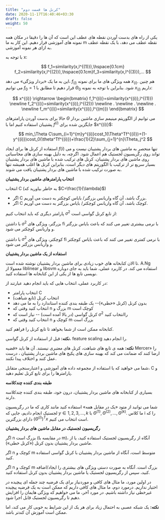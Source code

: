 ```yaml
---
title: "کرنل ها قسمت دوم"
date: 2020-11-17T16:40:46+03:30
draft: false
weight: 50
---
```


یکی از راه های بدست آوردن نقطه های عطف این است که آن ها را دقیقا در مکان همه نمونه های آموزشی قرار دهیم. این کار به ما m نقطه عطف می دهد، با یک نقطه عطف به ازای هر نمونه آموزشی.

با توجه به x:

$$
f_1=similarity(x,l^{(1)}),\hspace{0.1cm} f_2=similarity(x,l^{(2)}),\hspace{0.1cm}f_3=similarity(x,l^{(3)}),...
$$

این به ما یک «بردار ویژگی» می دهد، $f_{(i)}$ همه ویژگی های ما برای نمونه $x_{(i)}$. هم چنین می توانیم $f_0=1$ قرار دهیم تا مطابق با $\Theta_0$ شود. بنابراین با توجه به نمونه $x_{(i)}$ داریم:

$$
x^{(i)} \rightarrow
\begin{bmatrix}
f_1^{(i)}=similarity(x^{(i)},l^{(1)})
\newline
f_2^{(i)}=similarity(x^{(i)},l^{(2)})
\newline
.
\newline
.
\newline
.
\newline
f_m^{(i)}=similarity(x^{(i)},l^{(m)})
\end{bmatrix}
$$

حالا برای بدست آوردن پارامترهای $\Theta$ می توانیم از الگوریتم مینیمم سازی ماشین بردار پشتیبان استفاده کنیم اما با $f^{(i)}$ جایگزین شده برای \$x^{(i)}\$:

$$
min_\Theta C\sum_{i=1}^{m}y^{(i)}cost_1(\Theta^Tf^{(i)})+(1-y^{(i)})cost_0(\theta^Tf^{(i)})+\frac{1}{2}\sum_{j=1}^{n}\Theta_j^2
$$

استفاده از کرنل ها برای ایجاد $f(i)$
تنها منحصر به ماشین های بردار پشتیبان نیست و می تواند روی رگریسیون لجستیک هم اعمال شود. اگرچه، به دلیل
بهینه سازی های محاسباتی روی ماشین های بردار پشتیبان،
کرنل های ترکیب شده با ماشین های بردار پشتیبان بسیار سریع تر از ترکیب با الگوریتم های دیگر است، بنابراین کرنل ها اغلب همیشه تنها به صورت ترکیب شده
با ماشین های بردار پشتیبان یافت می شوند.

**انتخاب پارامترهای ماشین بردار پشتیبان**

انتخاب C (به خاطر بیاورید که $C=\frac{1}{\lambda}$)

- اگر C بزرگ باشد، آن گاه واریانس بزرگتر/ بایاس کوچکتر به دست می آوریم.
- اگر C کوچک باشد، آن گاه واریانس کوچکتر/ بایاس بزرگتر به دست می آوریم.

پارامتر دیگری که باید انتخاب کنیم $\sigma^2$ از تابع کرنل گواسی است:

با داشتن $\sigma^2$ بزرگتر، ویژگی های fi با نرمی بیشتری تغییر می کنند که باعث بایاس بزرگتر و واریانس کوچکتر می شود.

با داشتن $\sigma^2$ کوچکتر، ویژگی های fi با نرمی کمتری تغییر می کنند که باعث بایاس کوچکتر و واریانس بزرگتر می شود.

**استفاده از یک ماشین بردار پشتیبان**

تا الان کتابخانه های خوب زیادی برای ماشین بردار پشتیبان نوشته شده است. A.Ng معمولا از liblinear و libsvm استفاده می کند.
در کاربرد عملی، شما باید به جای دوباره نویسی تابع ها از یکی از این
کتابخانه ها استفاده کنید.

در کاربرد عملی، انتخاب هایی که باید انجام دهید عبارتند از:

- انتخاب پارامتر C
- انتخاب کرنل (تابع شباهت)
- بدون کرنل (کرنل «خطی»)-- یک طبقه بندی کننده استاندارد را به ما می دهد
- انتخاب کنید وقتی که n بزرگ و m کوچک است
- کرنل گواسی (در بالا آمده است) -- نیاز است که $\sigma^2$ راانتخاب کنید
- انتخاب کنید وقتی که n کوچک و m بزرگ است

کتابخانه ممکن است از شما بخواهد تا تابع کرنل را فراهم کنید.

**نکته:**
قبل از استفاده از کرنل گواسی، feature scaling را انجام دهید.

**نکته:**
همه ی تابع های شباهت، کرنل های معتبری نیستند.
آن ها باید «قضیه Mercer» را ارضا کنند که ضمانت می کند که بهینه سازی های پکیج های ماشین بردار پشتیبان ، درست عمل کنند و اختلاف پیدا نکنند.

شما می خواهید که با استفاده از مجموعه داده های آموزشی و اعتبارسنجی متقابل، C و پارامترها را برای تابع کرنل تعلیم دهید.

**طبقه بندی کننده چندکلاسه**

بسیاری از کتابخانه های ماشین بردار پشتیبان، درون خود، طبقه بندی کننده چندکلاسه دارند.

شما می توانید از متود «یک در مقابل همه» استفاده کنید مانند کاری که ما در رگریسیون لجستیک انجام دادیم، جایی که $y\in 1,2,3,...,k$ با $\Theta^{(1)},\Theta^{(2)},...,\Theta^{(k)}$. ما کلاس i را که دارای بزرگترین $(\Theta^{(i)})^Tx$
است
انتخاب می کنیم.

**رگریسیون لجستیک در مقابل ماشین های بردار پشتیبان**

اگر n بزرگ است (در مقایسه با m)،
آنگاه از رگریسیون لجستیک استفاده کنید، یا از ماشین بردار پشتیبان بدون کرنل («کرنل خطی»).

اگر n کوچک و m متوسط است، آنگاه از ماشین بردار پشتیبان با کرنل گواسی استفاده کنید.

اگر n کوچک و m بزرگ است. آنگاه به صورت دستی ویژگی های بیشتری را ایجاد/اضافه کنید، سپس از رگریسیون لجستیک یا ماشین بردار پشتیبان بدون کرنل استفاده کنید.

در اولین مورد، ما مثال های کافی و موردنیاز برای یک فرضیه چند جمله ای پیچیده در اختیار نداریم.
درمورد دوم، ما مثال های کافی داریم که ممکن است به یک فرضیه پیچیده غیرخطی نیاز داشته باشیم.
در مورد آخر، ما می خواهیم که ویژگی هایمان را افزایش دهیم تا رگریسیون لجستیک قابل اجرا شود.

**نکته:**
یک شبکه عصبی به احتمال زیاد برای هر یک از این شرایط به خوبی کار می کند، اما ممکن است آموزش آن کندتر باشد.
